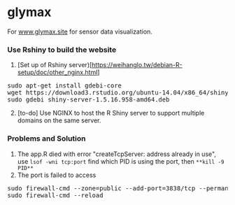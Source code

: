 # glymax
For www.glymax.site for sensor data visualization.

### Use Rshiny to build the website
1. [Set up of Rshiny server)[https://weihanglo.tw/debian-R-setup/doc/other_nginx.html]
<pre>
sudo apt-get install gdebi-core
wget https://download3.rstudio.org/ubuntu-14.04/x86_64/shiny-server-1.5.16.958-amd64.deb
sudo gdebi shiny-server-1.5.16.958-amd64.deb
</pre>
2. [to-do] Use NGINX to host the R Shiny server to support multiple domains on the same server. 
### Problems and Solution
1. The app.R died with error "createTcpServer: address already in use", use `lsof -wni tcp:port` find which PID is using the port, then `**kill -9 PID**`   
2. The port is failed to access   
<pre>
sudo firewall-cmd --zone=public --add-port=3838/tcp --permanent
sudo firewall-cmd --reload
</pre>


